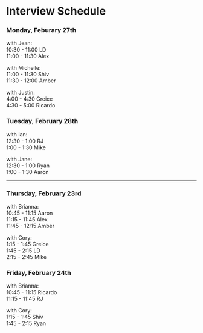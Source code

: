 # Interview Schedule

### Monday, Feburary 27th
with Jean:  
10:30 - 11:00      LD  
11:00 - 11:30      Alex  

with Michelle:  
11:00 - 11:30      Shiv  
11:30 - 12:00      Amber  
 
with Justin:    
4:00 - 4:30        Greice    
4:30 - 5:00        Ricardo  

### Tuesday, February 28th  
with Ian:  
12:30 - 1:00       RJ  
1:00 - 1:30        Mike  

with Jane:   
12:30 - 1:00       Ryan  
1:00 - 1:30        Aaron    


--------


### Thursday, February 23rd
with Brianna:  
10:45 - 11:15      Aaron    
11:15 - 11:45      Alex  
11:45 - 12:15      Amber  
 
with Cory:    
1:15 - 1:45        Greice  
1:45 - 2:15        LD  
2:15 - 2:45        Mike  


### Friday, February 24th  
with Brianna:  
10:45 - 11:15      Ricardo    
11:15 - 11:45      RJ  

with Cory:  
1:15 - 1:45        Shiv  
1:45 - 2:15        Ryan
